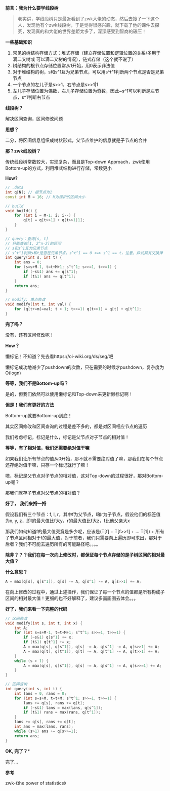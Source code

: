 <!--
.. title: zwk线段树折磨日记
.. slug: zwkxian-duan-shu-zhe-mo-ri-ji
.. date: 2021-04-11 14:42:47 UTC+08:00
.. tags: 算法，数据结构
.. category: 数据结构
.. link: 
.. description: 
.. type: text
-->

**前言：我为什么要学线段树**

> 老实讲，学线段树只是最近看到了zwk大佬的动态，然后去搜了一下这个人，发现他有个zwk线段树，于是觉得很感兴趣，就下载了他的课件去探究，发现真的和大佬的世界差距太多了，深深感受到智商的碾压！

**一些基础知识**

1. 常见的树结构存储方式：堆式存储（建立存储位置和逻辑位置的关系/多用于满二叉树或 可以满二叉树的情况），链式存储（这个就不说了）
2. 树结构的根节点存储位置常从1开始，用0表示非法值
3. 对于堆结构的树，s和s^1互为兄弟节点，可以用s^t^1判断两个节点是否是兄弟节点
4. 一个节点的左儿子是s>>1，右节点是s>>1|1
5. 左儿子存储位置为偶数，右儿子存储位置为奇数，因此~s^1可以判断是左节点，s^1判断右节点

**线段树？**

解决区间查询，区间修改问题

**思想？**

二分，将区间信息组织成树状形式，父节点维护的信息就是子节点的合并

**那？zwk线段树？**

传统线段树常数较大，实现复杂，而且是Top-down Approach，zwk使用Bottom-up的方式，利用堆式结构进行存储，常数更小

**How?**

```c++
// .data
int q[N]; // 根节点为1
const int M = 16; // M为维护的区间大小

// build
void build() {
	for (int i = M-1; i; i--) {
        q[t] = q[t>>1] + q[t>>1|1];
    } 
}

// query：查询[s, t]
// 只能查询[1, 2^n-2]的区间
// s和s^1互为兄弟节点
// s^t^1判断s和t是否是兄弟节点，s^t^1 == 0 <=> s^1 == t，注意，异或具有交换律
int query(int s, int t) {
    int ans = 0;
    for (s=s+M-1, t=t+M+1; s^t^1; s>>=1, t>>=1) {
        if (~s&1) ans += q[s^1];
        if (t&1) ans += q[t^1];
    }
    return ans;
}

// modify: 单点修改
void modify(int t, int val) {
    for (q[t+=m]=val; t > 1; t>>=1) q[t>>1] = q[t] + q[t^1];
}
```

**完了吗？**

没有，还有区间修改呢！

**How？**

懒标记！不知道？先去看https://oi-wiki.org/ds/seg/吧

懒标记成功地减少了pushdown的次数，只在需要的时候才pushdown，复杂度为O(logn)

**等等，我们不是Bottom-up吗？**

是的，但我们依然可以使用懒标记和Top-down来更新懒标记啊！

**但是！我们有更好的方法**

Bottom-up就要Bottom-up到底！

其实区间修改和区间查询的过程是差不多的，都是对区间相应节点的遍历

我们考虑标记，标记是什么，标记是父节点对子节点的相对值！

**等等，有了相对值，我们还需要绝对值干嘛**

如果我们让所有节点的值从0开始，那不就不需要绝对值了嘛，那我们在每个节点还存绝对值干嘛，只存一个标记就行了嘛！

嗯，标记是父节点对子节点的相对值，这对Top-down的过程很好，那对Bottom-up呢？

那我们就存子节点对父节点的相对值？

**好了， 我们来捋一捋**

假设我们有三个节点：f, l, r，其中f为父节点，l和r为子节点，假设他们的标签值为x, y, z，即l的最大值比f大y，r的最大值比f大z，f比他父亲大x

那我们如何知道f的最大值究竟是多少呢，应该是(T[f] + T[f>>1] + ... T[1]) + 所有子节点区间相对于f的最大值，对于前者，我们只需要向上遍历即可求出，那对于后者？我们不可能去遍历所有的可能路径吧。。。。

**除非？？？我们在每一次向上修改时，都保证每个节点存储的是子树区间的相对最大值？**

**什么意思？**

```c++
A = max(q[s], q[s^1]), q[s] -= A, q[s^1] -= A, q[s>>1] += A;
```

在向上修改的过程中，通过上述操作，我们保证了每一个节点的值都是所有构成子区间的相对最大值！更细的也不好解释了，建议多画画图去体会。。。

**好了，我们来看一下完整的代码**

```c++
// 区间修改
void modify(int s, int t, int x) {
    int A;
	for (int s=s+M-1, t=t+M+1; s^t^1; s>>=1, t>>=1) {
        if (~s&1) q[s^1] += x;
        if (t&1) q[t^1] += x;
        A = max(q[s], q[s^1]), q[s] -= A, q[s^1] -= A, q[s>>1] += A;
        A = max(q[t], q[t^1]), q[t] -= A, q[t^1] -= A, q[t>>1] += A;
    }
    while (s > 1) {
        A = max(q[s], q[s^1]), q[s] -= A, q[s^1] -= A, q[s>>=1] += A;
    }
}

// 区间查询
int query(int s, int t) {
    int lans = 0, rans = 0;
    for (int s=s+M, t=t+M; s^t^1; s>>=1, t>>=1) {
        lans += q[s], rans += q[t];
        if (~s&1) lans = max(lans, q[s^1]);
        if (t&1) rans = max(rans, q[t^1]);
    }
   	lans += q[s], rans += q[t];
    int ans = max(lans, rans);
    while (s>1) ans += q[s>>=1];
    return ans;
}
```

**OK, 完了？***

完了...

**参考**

zwk-《the power of statistics》












